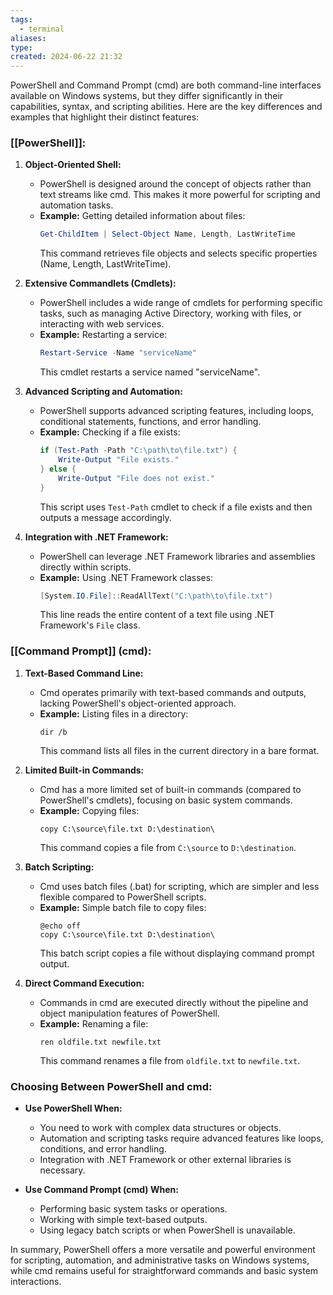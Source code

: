 ```yaml
---
tags:
  - terminal
aliases: 
type: 
created: 2024-06-22 21:32
---
```

PowerShell and Command Prompt (cmd) are both command-line interfaces available on Windows systems, but they differ significantly in their capabilities, syntax, and scripting abilities. Here are the key differences and examples that highlight their distinct features:

### [[PowerShell]]:

1. **Object-Oriented Shell:**
   - PowerShell is designed around the concept of objects rather than text streams like cmd. This makes it more powerful for scripting and automation tasks.
   - **Example:** Getting detailed information about files:
     ```powershell
     Get-ChildItem | Select-Object Name, Length, LastWriteTime
     ```
     This command retrieves file objects and selects specific properties (Name, Length, LastWriteTime).

2. **Extensive Commandlets (Cmdlets):**
   - PowerShell includes a wide range of cmdlets for performing specific tasks, such as managing Active Directory, working with files, or interacting with web services.
   - **Example:** Restarting a service:
     ```powershell
     Restart-Service -Name "serviceName"
     ```
     This cmdlet restarts a service named "serviceName".

3. **Advanced Scripting and Automation:**
   - PowerShell supports advanced scripting features, including loops, conditional statements, functions, and error handling.
   - **Example:** Checking if a file exists:
     ```powershell
     if (Test-Path -Path "C:\path\to\file.txt") {
         Write-Output "File exists."
     } else {
         Write-Output "File does not exist."
     }
     ```
     This script uses `Test-Path` cmdlet to check if a file exists and then outputs a message accordingly.

4. **Integration with .NET Framework:**
   - PowerShell can leverage .NET Framework libraries and assemblies directly within scripts.
   - **Example:** Using .NET Framework classes:
     ```powershell
     [System.IO.File]::ReadAllText("C:\path\to\file.txt")
     ```
     This line reads the entire content of a text file using .NET Framework's `File` class.

### [[Command Prompt]] (cmd):

1. **Text-Based Command Line:**
   - Cmd operates primarily with text-based commands and outputs, lacking PowerShell's object-oriented approach.
   - **Example:** Listing files in a directory:
     ```
     dir /b
     ```
     This command lists all files in the current directory in a bare format.

2. **Limited Built-in Commands:**
   - Cmd has a more limited set of built-in commands (compared to PowerShell's cmdlets), focusing on basic system commands.
   - **Example:** Copying files:
     ```
     copy C:\source\file.txt D:\destination\
     ```
     This command copies a file from `C:\source` to `D:\destination`.

3. **Batch Scripting:**
   - Cmd uses batch files (.bat) for scripting, which are simpler and less flexible compared to PowerShell scripts.
   - **Example:** Simple batch file to copy files:
     ```
     @echo off
     copy C:\source\file.txt D:\destination\
     ```
     This batch script copies a file without displaying command prompt output.

4. **Direct Command Execution:**
   - Commands in cmd are executed directly without the pipeline and object manipulation features of PowerShell.
   - **Example:** Renaming a file:
     ```
     ren oldfile.txt newfile.txt
     ```
     This command renames a file from `oldfile.txt` to `newfile.txt`.

### Choosing Between PowerShell and cmd:

- **Use PowerShell When:**
  - You need to work with complex data structures or objects.
  - Automation and scripting tasks require advanced features like loops, conditions, and error handling.
  - Integration with .NET Framework or other external libraries is necessary.

- **Use Command Prompt (cmd) When:**
  - Performing basic system tasks or operations.
  - Working with simple text-based outputs.
  - Using legacy batch scripts or when PowerShell is unavailable.

In summary, PowerShell offers a more versatile and powerful environment for scripting, automation, and administrative tasks on Windows systems, while cmd remains useful for straightforward commands and basic system interactions.